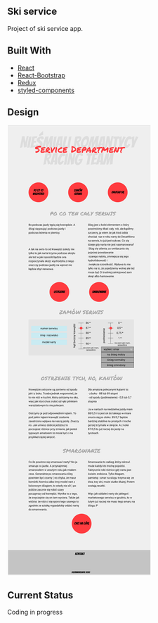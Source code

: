 ## Ski service

Project of ski service app.

## Built With

- [React](https://reactjs.org/)
- [React-Bootstrap](https://react-bootstrap.github.io/)
- [Redux](https://redux.js.org/)
- [styled-components](https://styled-components.com/)

## Design

<img src="./design.png" />

## Current Status

Coding in progress
